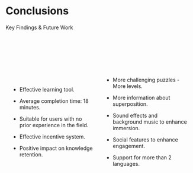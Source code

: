 # Conclusions

<p class='slide-subtitle'>Key Findings & Future Work</p>

<div class='section-wrapper'>
  <div class='text-wrapper grey-shadow rounded-md fade-out-vclick' v-after>
    <ul class='flex-list none'>
      <li class='check'>
        Effective learning tool.
      </li>
      <li class='check'>
        Average completion time: 18 minutes.
      </li>
      <li class='check'>
        Suitable for users with no prior experience in the field.
      </li>
      <li class='check'>
        Effective incentive system.
      </li>
      <li class='check'>
        Positive impact on knowledge retention.
      </li>
    </ul>
  </div>
  <div
    class='text-wrapper grey-shadow rounded-md'
    v-click='+1'
    v-motion
    :initial="{ y: -80 }"
    :enter="{ y: 0 }"
  >
    <ul class='flex-list none'>
      <li class='work'>
        More challenging puzzles - More levels.
      </li>
      <li class='work'>
        More information about superposition.
      </li>
      <li class='work'>
        Sound effects and background music to enhance immersion.
      </li>
      <li class='work'>
        Social features to enhance engagement.
      </li>
      <li class='work'>
        Support for more than 2 languages.
      </li>
    </ul>
  </div>
</div>

<style>
  .section-wrapper {
    display: flex;
    flex-direction: row;
    align-items: center;
    justify-content: space-around;
  }

  .text-wrapper {
    display: flex;
    flex-direction: column;
    justify-content: center;
    height: 450px;
    width: 450px;
    padding: 1em;
  }

  ul li {
    margin-bottom: 1em;
  }
</style>
